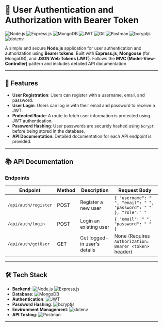 # 🔐 User Authentication and Authorization with Bearer Token

![Node.js](https://img.shields.io/badge/Node.js-v20.x-green?logo=node.js)
![Express.js](https://img.shields.io/badge/Express.js-v4.x-lightgrey?logo=express)
![MongoDB](https://img.shields.io/badge/MongoDB-v7.x-blue?logo=mongodb)
![JWT](https://img.shields.io/badge/JWT-v9.x-yellow?logo=json-web-tokens)
![Git](https://img.shields.io/badge/Git-v2.x-orange?logo=git)
![Postman](https://img.shields.io/badge/Postman-v10.x-orange?logo=postman)
![bcryptjs](https://img.shields.io/badge/bcryptjs-v2.x-blue)
![dotenv](https://img.shields.io/badge/dotenv-v16.x-green)

A simple and secure **Node.js** application for user authentication and authorization using **Bearer tokens**. Built with **Express.js**, **Mongoose** (for MongoDB), and **JSON Web Tokens (JWT)**. Follows the **MVC (Model-View-Controller)** pattern and includes detailed API documentation.

---

## 🚀 Features

- **User Registration**: Users can register with a username, email, and password.
- **User Login**: Users can log in with their email and password to receive a JWT.
- **Protected Route**: A route to fetch user information is protected using JWT authentication.
- **Password Hashing**: User passwords are securely hashed using `bcrypt` before being stored in the database.
- **API Documentation**: Detailed documentation for each API endpoint is provided.

---

## 📚 API Documentation

### Endpoints

| Endpoint               | Method | Description                | Request Body                                                                 |
|------------------------|--------|----------------------------|------------------------------------------------------------------------------|
| `/api/auth/register`   | POST   | Register a new user        | `{ "username": " ", "email": " ", "password": " " }, "role":" "` |
| `/api/auth/login`      | POST   | Login an existing user     | `{ "email": " ", "password": " " }`                     | 
| `/api/auth/getUser`        | GET    | Get logged-in user's details | None (Requires `Authorization: Bearer <token>` header)                       
 
---

## 🛠️ Tech Stack

- **Backend**: ![Node.js](https://img.shields.io/badge/Node.js-v20.x-green?logo=node.js) ![Express.js](https://img.shields.io/badge/Express.js-v4.x-lightgrey?logo=express)
- **Database**: ![MongoDB](https://img.shields.io/badge/MongoDB-v7.x-blue?logo=mongodb)
- **Authentication**: ![JWT](https://img.shields.io/badge/JWT-v9.x-yellow?logo=json-web-tokens)
- **Password Hashing**: ![bcryptjs](https://img.shields.io/badge/bcryptjs-v2.x-blue)
- **Environment Management**: ![dotenv](https://img.shields.io/badge/dotenv-v16.x-green)
- **API Testing**: ![Postman](https://img.shields.io/badge/Postman-v10.x-orange?logo=postman)

---
